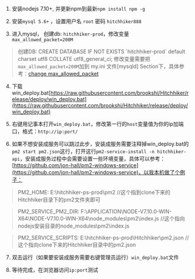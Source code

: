
1. 安装nodejs 7.10+, 并更新npm到最新`npm install npm -g`

2. 安装`mysql 5.6+` ，设置用户名 `root` 密码 `hitchhiker888` 

3. 进入mysql， 创建db: `hitchhiker-prod`，修改变量`max_allowed_packet=200M`
> 创建DB: CREATE DATABASE IF NOT EXISTS \`hitchhiker-prod\` default charset utf8 COLLATE utf8_general_ci;
> 修改变量需要把`max_allowed_packet=200M`加到 my.ini 文件[mysqld] Section下，具体参考：[change max_allowed_packet](https://stackoverflow.com/questions/8062496/how-to-change-max-allowed-packet-size)

4. 下载 win_deploy.bat[https://raw.githubusercontent.com/brookshi/Hitchhiker/release/deploy/win_deploy.bat](https://raw.githubusercontent.com/brookshi/Hitchhiker/release/deploy/win_deploy.bat)

5. 右键用记事本打开`win_deploy.bat`，修改第一行的`host`变量值为你的ip加端口，格式：`http://ip:port/`

6. 如果不想安装成服务可以跳过此步，安装成服务需要注释掉win_deploy.bat的`pm2 start pm2.json`这行，打开这行`pm2-service-install -n hitchhiker-api`，安装成服务过程中会需要设置一些环境变量，具体可以参考：[https://github.com/jon-hall/pm2-windows-service](https://github.com/jon-hall/pm2-windows-service)，以我本机做了个例子：
> PM2_HOME: E:\hitchhiker-ps-prod\pm2  //这个指到clone下来的Hitchhiker目录下的pm2文件夹即可

> PM2_SERVICE_PM2_DIR: F:\APPLICATION\NODE-V7.10.0-WIN-X64\NODE-V7.10.0-WIN-X64\node_modules\pm2\index.js //这个指向nodejs安装目录的node_modules\pm2\index.js

> PM2_SERVICE_SCRIPTS: E:\hitchhiker-ps-prod\Hitchhiker\pm2.json  //这个指向clone下来的Hitchhiker目录中的pm2.json

7. 双击运行（如果要安装成服务需要右键管理员运行）`win_deploy.bat`文件

8. 等待完成，在浏览器访问`ip:port`测试